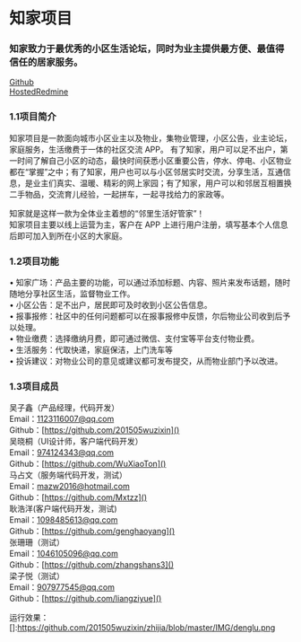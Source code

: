 # 知家项目
### 知家致力于最优秀的小区生活论坛，同时为业主提供最方便、最值得信任的居家服务。
 [Github](https://gihtub.com/201505wuzixin/zhijia)  
 [HostedRedmine](http://10.7.1.5/)  
 
 ### 1.1项目简介  
知家项目是一款面向城市小区业主以及物业，集物业管理，小区公告，业主论坛，家庭服务，生活缴费于一体的社区交流 APP。  有了知家，用户可以足不出户，第一时间了解自己小区的动态，最快时间获悉小区重要公告，停水、停电、小区物业都在“掌握”之中；有了知家，用户也可以与小区邻居实时交流，分享生活，互通信息，是业主们真实、温暖、精彩的网上家园；有了知家，用户可以和邻居互相置换二手物品，交流育儿经验，一起拼车，一起寻找给力的家政等。  

知家就是这样一款为全体业主着想的“邻里生活好管家”！   
知家项目主要以线上运营为主，客户在 APP 上进行用户注册，填写基本个人信息后即可加入到所在小区的大家庭。 
  
 ### 1.2项目功能   
•	知家广场：产品主要的功能，可以通过添加标题、内容、照片来发布话题，随时随地分享社区生活，监督物业工作。    
•	小区公告：足不出户，居民即可及时收到小区公告信息。  
•	报事报修：社区中的任何问题都可以在报事报修中反馈，尔后物业公司收到后予以处理。  
•	物业缴费：选择缴纳月费，即可通过微信、支付宝等平台支付物业费。  
•	生活服务：代取快递，家庭保洁，上门洗车等  
•	投诉建议：对物业公司的意见或建议都可发布提交，从而物业部门予以改进。  
 
### 1.3项目成员  
吴子鑫（产品经理，代码开发）  
      Email：[1123116007@qq.com](123)  
      Github：[https://github.com/201505wuzixin]()   
吴晓桐（UI设计师，客户端代码开发）  
Email：[974124343@qq.com](123)  
Github：[https://github.com/WuXiaoTon]()  
马占文（服务端代码开发，测试）  
Email：[mazw2016@hotmail.com]()  
Github：[https://github.com/Mxtzz]()  
耿浩洋(客户端代码开发，测试)  
Email：[1098485613@qq.com]()  
Github：[https://github.com/genghaoyang]()  
张珊珊（测试）  
Email：[1046105096@qq.com]()  
Github：[https://github.com/zhangshans3]()  
梁子悦（测试）  
Email：[907977545@qq.com]()  
Github：[https://github.com/liangziyue]()   
 
运行效果：  
[]:https://github.com/201505wuzixin/zhijia/blob/master/IMG/denglu.png
